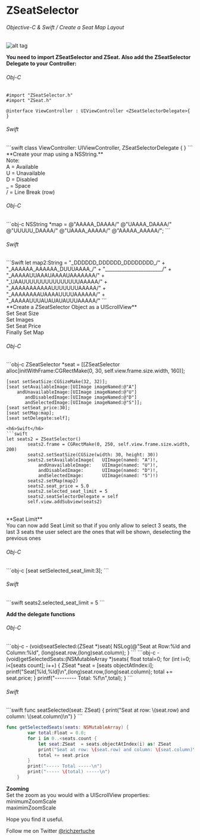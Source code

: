 # ZSeatSelector

<h6>Objective-C & Swift / Create a Seat Map Layout</h6>

![alt tag](http://i59.tinypic.com/2enawbc.png)

**You need to import ZSeatSelector and ZSeat. Also add the ZSeatSelector Delegate to your Controller:**


<h6>Obj-C</h6>

```obj-c
#import "ZSeatSelector.h"
#import "ZSeat.h"

@interface ViewController : UIViewController <ZSeatSelectorDelegate>{
}
```
<h6>Swift</h6>
```swift
class ViewController: UIViewController, ZSeatSelectorDelegate {
}
```
<br>
**Create your map using a NSString.**
<br>
Note:<br>
A = Available<br>
U = Unavailable<br>
D = Disabled<br>
_ = Space<br>
/ = Line Break (row)

<h6>Obj-C</h6>
```obj-c
NSString *map =     @"AAAAA_DAAAA/"
                    @"UAAAA_DAAAA/"
                    @"UUUUU_DAAAA/"
                    @"UAAAA_AAAAA/"
                    @"AAAAA_AAAAA/";
```
<h6>Swift</h6>
```Swift
let map2:String =   "_DDDDDD_DDDDDD_DDDDDDDD_/" +
                    "_AAAAAA_AAAAAA_DUUUAAAA_/" +
                    "________________________/" +
                    "_AAAAAUUAAAUAAAAUAAAAAAA/" +
                    "_UAAUUUUUUUUUUUUUUUAAAAA/" +
                    "_AAAAAAAAAAAUUUUUUUAAAAA/" +
                    "_AAAAAAAAUAAAAUUUUAAAAAA/" +
                    "_AAAAAUUUAUAUAUAUUUAAAAA/"
```
<br>
**Create a ZSeatSelector Object as a UIScrollView** <br>
Set Seat Size <br>
Set Images<br>
Set Seat Price<br>
Finally Set Map<br>

<h6>Obj-C</h6>
```obj-c
ZSeatSelector *seat = [[ZSeatSelector alloc]initWithFrame:CGRectMake(0, 30, self.view.frame.size.width, 160)];
    
    [seat setSeatSize:CGSizeMake(32, 32)];
    [seat setAvailableImage:[UIImage imageNamed:@"A"]
        andUnavailableImage:[UIImage imageNamed:@"U"]
           andDisabledImage:[UIImage imageNamed:@"D"]
           andSelectedImage:[UIImage imageNamed:@"S"]];
    [seat setSeat_price:30];
    [seat setMap:map];
    [seat setDelegate:self];
```
<h6>Swift</h6>
```swift
let seats2 = ZSeatSelector()
        seats2.frame = CGRectMake(0, 250, self.view.frame.size.width, 200)
        seats2.setSeatSize(CGSize(width: 30, height: 30))
        seats2.setAvailableImage(   UIImage(named: "A")!,
            andUnavailableImage:    UIImage(named: "U")!,
            andDisabledImage:       UIImage(named: "D")!,
            andSelectedImage:       UIImage(named: "S")!)
        seats2.setMap(map2)
        seats2.seat_price = 5.0
        seats2.selected_seat_limit = 5
        seats2.seatSelectorDelegate = self
        self.view.addSubview(seats2)
```
<br>
**Seat Limit** <br>
You can now add Seat Limit so that if you only allow to select 3 seats, the last 3 seats the user select are the ones that will be shown, deselecting the previous ones

<h6>Obj-C</h6>
```obj-c
    [seat setSelected_seat_limit:3];
```

<h6>Swift</h6>
```swift
    seats2.selected_seat_limit = 5
```

**Add the delegate functions**
<br>

<h6>Obj-C</h6>
```obj-c
- (void)seatSelected:(ZSeat *)seat{
    NSLog(@"Seat at Row:%ld and Column:%ld", (long)seat.row,(long)seat.column);
}
```
```obj-c
-(void)getSelectedSeats:(NSMutableArray *)seats{
    float total=0;
    for (int i=0; i<[seats count]; i++) {
        ZSeat *seat = [seats objectAtIndex:i];
        printf("Seat[%ld,%ld]\n",(long)seat.row,(long)seat.column);
        total += seat.price;
    }
    printf("--------- Total: %f\n",total);
}
```

<h6>Swift</h6>
```swift
func seatSelected(seat: ZSeat) {
        print("Seat at row: \(seat.row) and column: \(seat.column)\n")
    }
```

```swift
func getSelectedSeats(seats: NSMutableArray) {
        var total:Float = 0.0;
        for i in 0..<seats.count {
            let seat:ZSeat  = seats.objectAtIndex(i) as! ZSeat
            print("Seat at row: \(seat.row) and column: \(seat.column)\n")
            total += seat.price
        }
        print("----- Total -----\n")
        print("----- \(total) -----\n")
    }
```
**Zooming**
<br>
Set the zoom as you would with a UIScrollView properties:
minimumZoomScale<br>
maximimZoomScale<br>


Hope you find it useful.
<br>
<p>Follow me on Twitter <a href="https://www.twitter.com/richzertuche" target="_blank"> @richzertuche</a></p>
